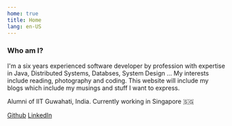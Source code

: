 ```yaml
---
home: true
title: Home
lang: en-US
---
```


### Who am I?

I'm a six years experienced software developer by profession with expertise in Java, Distributed Systems, Databses, System Design ... My interests include reading, photography and coding. This website will include my blogs which include my musings and stuff I want to express.

Alumni of IIT Guwahati, India. Currently working in Singapore 🇸🇬

<!-- [Link to my Resume](https://www.dropbox.com/s/41k3b7jnnqzdemt/Roshan_Dash_Resume.pdf?dl=0)   -->

[Github](https://github.com/roshandash411) [LinkedIn](https://www.linkedin.com/in/roshan-dash)


<!-- ---
### Resume
<iframe src="/assets/pdf/Roshan_Dash_Resume.pdf" type="application/pdf" width="100%" height="600"/> -->
